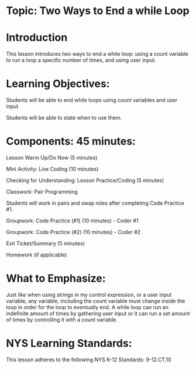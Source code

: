 # Topic: Two Ways to End a while Loop
# Introduction
This lesson introduces two ways to end a while loop: 
using a count variable to run a loop a specific number of times, and using user input. 

# Learning Objectives:

Students will be able to end while loops using count variables and user input

Students will be able to state when to use them.

# Components: 45 minutes:
Lesson Warm Up/Do Now (5 minutes)

Mini Activity: Live Coding (10 minutes)

Checking for Understanding: Lesson Practice/Coding (5 minutes)

Classwork: Pair Programming

Students will work in pairs and swap roles after completing Code Practice #1.

Groupwork: Code Practice (#1) (10 minutes) - Coder #1

Groupwork: Code Practice (#2) (10 minutes) - Coder #2

Exit Ticket/Summary (5 minutes)

Homework (if applicable)


# What to Emphasize:
Just like when using strings in my control expression, or a user input variable, any variable, including the count variable must change inside the loop in order for the loop to eventually end.
A while loop can run an indefinite amount of times by gathering user input or it can run a set amount of times by controlling it with a count variable.

# NYS Learning Standards:
This lesson adheres to the following NYS K-12 Standards: 9-12.CT.10